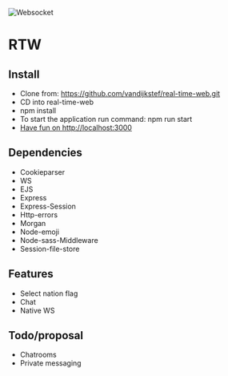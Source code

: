 ![Websocket](https://i.ytimg.com/vi/QzOocqqFtcc/maxresdefault.jpg)
# RTW

## Install
* Clone from: https://github.com/vandijkstef/real-time-web.git
* CD into real-time-web
* npm install
* To start the application run command: npm run start
* [Have fun on http://localhost:3000](http://localhost:3000)

## Dependencies
* Cookieparser
* WS 
* EJS
* Express
* Express-Session
* Http-errors
* Morgan
* Node-emoji
* Node-sass-Middleware
* Session-file-store

## Features
* Select nation flag
* Chat
* Native WS

## Todo/proposal
* Chatrooms
* Private messaging
